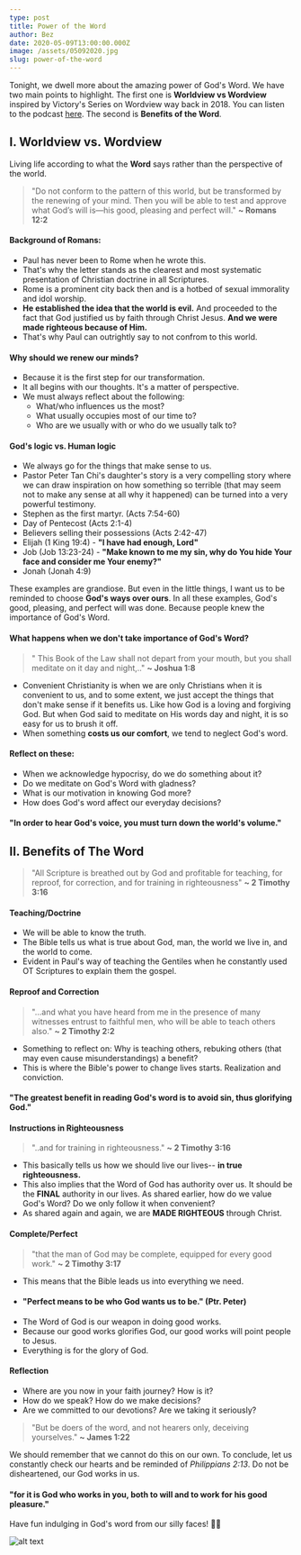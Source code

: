 ```yaml
---
type: post
title: Power of the Word
author: Bez
date: 2020-05-09T13:00:00.000Z
image: /assets/05092020.jpg
slug: power-of-the-word
---
```

Tonight, we dwell more about the amazing power of God's Word. We have two main points to highlight. The first one is **Worldview vs Wordview** inspired by Victory's Series on Wordview way back in 2018. You can listen to the podcast [here](https://open.spotify.com/show/7l5x0ReSeJgtkDg5qSAaRP?si=EnZTeZ-2Q_mebl7nwyrA-A). The second is **Benefits of the Word**.

## I. Worldview vs. Wordview
Living life according to what the **Word** says rather than the perspective of the world.
> "Do not conform to the pattern of this world, but be transformed by the renewing of your mind. Then you will be able to test and approve what God’s will is—his good, pleasing and perfect will." **~ Romans 12:2**

#### Background of Romans:
- Paul has never been to Rome when he wrote this.
- That's why the letter stands as the clearest and most systematic presentation of Christian doctrine in all Scriptures.
- Rome is a prominent city back then and is a hotbed of sexual immorality and idol worship.
- **He established the idea that the world is evil.** And proceeded to the fact that God justified us by faith through Christ Jesus. **And we were made righteous because of Him.**
- That's why Paul can outrightly say to not confrom to this world.

#### Why should we renew our minds?
- Because it is the first step for our transformation.
- It all begins with our thoughts. It's a matter of perspective.
- We must always reflect about the following:
    * What/who influences us the most?
    * What usually occupies most of our time to?
    * Who are we usually with or who do we usually talk to?

#### God's logic vs. Human logic
- We always go for the things that make sense to us.
- Pastor Peter Tan Chi's daughter's story is a very compelling story where we can draw inspiration on how something so terrible (that may seem not to make any sense at all why it happened) can be turned into a very powerful testimony.
- Stephen as the first martyr. (Acts 7:54-60)
- Day of Pentecost (Acts 2:1-4)
- Believers selling their possessions (Acts 2:42-47)
- Elijah (1 King 19:4) - **"I have had enough, Lord"**
- Job (Job 13:23-24) - **"Make known to me my sin, why do You hide Your face and consider me Your enemy?"**
- Jonah (Jonah 4:9)

These examples are grandiose. But even in the little things, I want us to be reminded to choose **God's ways over ours**. In all these examples, God's good, pleasing, and perfect will was done. Because people knew the importance of God's Word.

#### What happens when we don't take importance of God's Word?
> " This Book of the Law shall not depart from your mouth, but you shall meditate on it day and night,.." **~ Joshua 1:8**

- Convenient Christianity is when we are only Christians when it is convenient to us, and to some extent, we just accept the things that don't make sense if it benefits us. Like how God is a loving and forgiving God. But when God said to meditate on His words day and night, it is so easy for us to brush it off. 
- When something **costs us our comfort**, we tend to neglect God's word.

#### Reflect on these:
- When we acknowledge hypocrisy, do we do something about it?
- Do we meditate on God's Word with gladness?
- What is our motivation in knowing God more?
- How does God's word affect our everyday decisions?

#### "In order to hear God's voice, you must turn down the world's volume."

## II. Benefits of The Word
> "All Scripture is breathed out by God and profitable for teaching, for reproof, for correction, and for training in righteousness" **~ 2 Timothy 3:16**

#### Teaching/Doctrine
- We will be able to know the truth.
- The Bible tells us what is true about God, man, the world we live in, and the world to come.
- Evident in Paul's way of teaching the Gentiles when he constantly used OT Scriptures to explain them the gospel.

#### Reproof and Correction
> "...and what you have heard from me in the presence of many witnesses entrust to faithful men, who will be able to teach others also." **~ 2 Timothy 2:2**

- Something to reflect on: Why is teaching others, rebuking others (that may even cause misunderstandings) a benefit?
- This is where the Bible's power to change lives starts. Realization and conviction.

#### "The greatest benefit in reading God's word is to avoid sin, thus glorifying God."

#### Instructions in Righteousness
> "..and for training in righteousness." **~ 2 Timothy 3:16**

- This basically tells us how we should live our lives-- **in true righteousness.** 
- This also implies that the Word of God has authority over us. It should be the **FINAL** authority in our lives. As shared earlier, how do we value God's Word? Do we only follow it when convenient?
- As shared again and again, we are **MADE RIGHTEOUS** through Christ.

#### Complete/Perfect

> "that the man of God may be complete, equipped for every good work." **~ 2 Timothy 3:17**
- This means that the Bible leads us into everything we need.
- #### "Perfect means to be who God wants us to be." (Ptr. Peter) 
- The Word of God is our weapon in doing good works.
- Because our good works glorifies God, our good works will point people to Jesus.
- Everything is for the glory of God.

#### Reflection
- Where are you now in your faith journey? How is it?
- How do we speak? How do we make decisions?
- Are we committed to our devotions? Are we taking it seriously?

> "But be doers of the word, and not hearers only, deceiving yourselves." **~ James 1:22**

We should remember that we cannot do this on our own. To conclude, let us constantly check our hearts and be reminded of *Philippians 2:13*. Do not be disheartened, our God works in us. 

#### "for it is God who works in you, both to will and to work for his good pleasure."

Have fun indulging in God's word from our silly faces! 🙏😃

![alt text](https://sundayregulars.netlify.app/assets/05092020_2.jpg)

